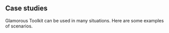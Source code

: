 <!-- ---
layout: submenu
title: Case studies
permalink: /cases/
order: 8
description: 'Case studies of Glamorous Toolkit'
submenuitems:
  - tag: "Case studies"
  - items:
    - title: Exploring a REST API
      permalink: /community/cla
--- -->

<section id="contact">
  <div class="container pt-5 pb-5 jumbotron-small">
    <div class="row">
      <div class="col-md-10">
        <h1>Case studies</h1>
        <p class="lead">Glamorous Toolkit can be used in many situations. Here are some examples of scenarios.</p>
      </div>
    </div>
  </div>
</section>